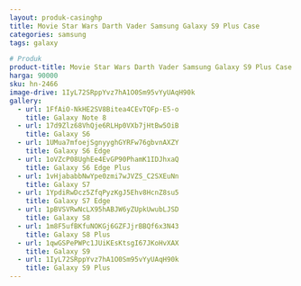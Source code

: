 ```yaml
---
layout: produk-casinghp
title: Movie Star Wars Darth Vader Samsung Galaxy S9 Plus Case
categories: samsung
tags: galaxy

# Produk
product-title: Movie Star Wars Darth Vader Samsung Galaxy S9 Plus Case
harga: 90000
sku: hn-2466
image-drive: 1IyL72SRppYvz7hA1O0Sm95vYyUAqH90k
gallery:
  - url: 1FfAiO-NkHE2SV8Bitea4CEvTQFp-E5-o
    title: Galaxy Note 8
  - url: 17d9Zlz68VhQje6RLHp0VXb7jHtBw5OiB
    title: Galaxy S6
  - url: 1UMua7mfoejSgnyyghGYRFw76gbvnAXZY
    title: Galaxy S6 Edge
  - url: 1oVZcP08UghEe4EvGP90PhamK1IDJhxaQ
    title: Galaxy S6 Edge Plus
  - url: 1vHjababbNwYpe0zmi7wJVZS_C2SXEuNn
    title: Galaxy S7
  - url: 1YpdiRwDcz5ZfqPyzKgJ5Ehv8HcnZ8su5
    title: Galaxy S7 Edge
  - url: 1pBVSVRwNcLX95hABJW6yZUpkUwubLJSD
    title: Galaxy S8
  - url: 1m8F5ufBKfuNOKGj6GZFJjrBBQf6x3N43
    title: Galaxy S8 Plus
  - url: 1qwGSPePWPc1JUiKEsKtsgI67JKoHvXAX
    title: Galaxy S9
  - url: 1IyL72SRppYvz7hA1O0Sm95vYyUAqH90k
    title: Galaxy S9 Plus
---
```

